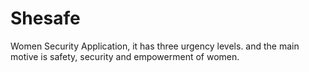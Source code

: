 # Shesafe
Women Security Application,
it has three urgency levels.
and the main motive is safety, security and empowerment of women.

